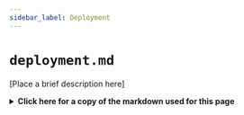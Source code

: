 ```yaml
---
sidebar_label: Deployment
---
```


# `deployment.md`

[Place a brief description here]

<details>
  <summary><b>Click here for a copy of the markdown used for this page</b></summary>
``````

# Deployment

## Table of Contents
1. [Introduction](#introduction)
2. [Deployment Environments](#deployment-environments)
3. [Prerequisites](#prerequisites)
4. [Deployment Process](#deployment-process)
5. [Configuration Management](#configuration-management)
6. [Database Migrations](#database-migrations)
7. [Continuous Deployment](#continuous-deployment)
8. [Monitoring and Logging](#monitoring-and-logging)
9. [Rollback Procedures](#rollback-procedures)
10. [Security Considerations](#security-considerations)
11. [Troubleshooting](#troubleshooting)
12. [Maintenance and Updates](#maintenance-and-updates)

## Introduction
Provide an overview of the deployment process and what this guide covers.

## Deployment Environments
Describe the different environments used in your deployment pipeline (e.g., development, staging, production).

### Development
- [Description of development environment]
- [How to deploy to development]

### Staging
- [Description of staging environment]
- [How to deploy to staging]

### Production
- [Description of production environment]
- [How to deploy to production]

## Prerequisites
List all prerequisites for deploying the application:
- Required software and tools
- Access permissions
- Environment-specific requirements

## Deployment Process
Detailed step-by-step guide for deploying the application:

1. [Step 1]
2. [Step 2]
3. [Step 3]
...

## Configuration Management
Explain how configuration is managed across different environments:
- Environment variables
- Configuration files
- Secrets management

## Database Migrations
If applicable, describe the process for handling database migrations during deployment:
- How to run migrations
- Rollback procedures for failed migrations

## Continuous Deployment
If using CD, describe the process:
- CI/CD pipeline overview
- Automated deployment triggers
- Manual intervention points

## Monitoring and Logging
Explain how to monitor the application post-deployment:
- Logging systems
- Monitoring tools
- Key metrics to watch

## Rollback Procedures
Detailed steps for rolling back a deployment if issues occur:
1. [Rollback Step 1]
2. [Rollback Step 2]
3. [Rollback Step 3]
...

## Security Considerations
Outline security measures and best practices for deployment:
- SSL/TLS configuration
- Firewall settings
- Access control

## Troubleshooting
List common deployment issues and their solutions:

### [Issue 1]
- Symptoms
- Possible causes
- Resolution steps

### [Issue 2]
- Symptoms
- Possible causes
- Resolution steps

## Maintenance and Updates
Describe procedures for maintaining and updating the deployed application:
- Scheduled maintenance
- Applying security patches
- Updating dependencies
``````
</details>

# Deployment

## Table of Contents
1. [Introduction](#introduction)
2. [Deployment Environments](#deployment-environments)
3. [Prerequisites](#prerequisites)
4. [Deployment Process](#deployment-process)
5. [Configuration Management](#configuration-management)
6. [Database Migrations](#database-migrations)
7. [Continuous Deployment](#continuous-deployment)
8. [Monitoring and Logging](#monitoring-and-logging)
9. [Rollback Procedures](#rollback-procedures)
10. [Security Considerations](#security-considerations)
11. [Troubleshooting](#troubleshooting)
12. [Maintenance and Updates](#maintenance-and-updates)

## Introduction
Provide an overview of the deployment process and what this guide covers.

## Deployment Environments
Describe the different environments used in your deployment pipeline (e.g., development, staging, production).

### Development
- [Description of development environment]
- [How to deploy to development]

### Staging
- [Description of staging environment]
- [How to deploy to staging]

### Production
- [Description of production environment]
- [How to deploy to production]

## Prerequisites
List all prerequisites for deploying the application:
- Required software and tools
- Access permissions
- Environment-specific requirements

## Deployment Process
Detailed step-by-step guide for deploying the application:

1. [Step 1]
2. [Step 2]
3. [Step 3]
...

## Configuration Management
Explain how configuration is managed across different environments:
- Environment variables
- Configuration files
- Secrets management

## Database Migrations
If applicable, describe the process for handling database migrations during deployment:
- How to run migrations
- Rollback procedures for failed migrations

## Continuous Deployment
If using CD, describe the process:
- CI/CD pipeline overview
- Automated deployment triggers
- Manual intervention points

## Monitoring and Logging
Explain how to monitor the application post-deployment:
- Logging systems
- Monitoring tools
- Key metrics to watch

## Rollback Procedures
Detailed steps for rolling back a deployment if issues occur:
1. [Rollback Step 1]
2. [Rollback Step 2]
3. [Rollback Step 3]
...

## Security Considerations
Outline security measures and best practices for deployment:
- SSL/TLS configuration
- Firewall settings
- Access control

## Troubleshooting
List common deployment issues and their solutions:

### [Issue 1]
- Symptoms
- Possible causes
- Resolution steps

### [Issue 2]
- Symptoms
- Possible causes
- Resolution steps

## Maintenance and Updates
Describe procedures for maintaining and updating the deployed application:
- Scheduled maintenance
- Applying security patches
- Updating dependencies